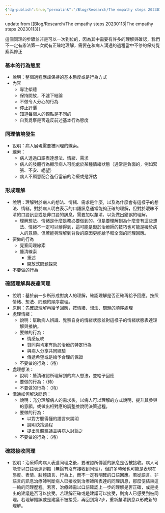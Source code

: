 ```yaml
---
{"dg-publish":true,"permalink":"/Blog/Research/The empathy steps 20230116/","title":"The empathy steps 20230116","tags":["blog","empathy/course"],"created":"2023-01-16","updated":""}
---
```



update from [[Blog/Research/The empathy steps 20230113\|The empathy steps 20230113]]

<style> .container {font-family: sans-serif; text-align: center;} .button-wrapper button {z-index: 1;height: 40px; width: 100px; margin: 10px;padding: 5px;} .excalidraw .App-menu_top .buttonList { display: flex;} .excalidraw-wrapper { height: 800px; margin: 50px; position: relative;} :root[dir="ltr"] .excalidraw .layer-ui__wrapper .zen-mode-transition.App-menu_bottom--transition-left {transform: none;} </style><script src="https://cdn.jsdelivr.net/npm/react@17/umd/react.production.min.js"></script><script src="https://cdn.jsdelivr.net/npm/react-dom@17/umd/react-dom.production.min.js"></script><script type="text/javascript" src="https://cdn.jsdelivr.net/npm/@excalidraw/excalidraw@0/dist/excalidraw.production.min.js"></script><div id="empathy_steps_20230116-Rexcalidraw.md1"></div><script>(function(){const InitialData={"type":"excalidraw","version":2,"source":"https://excalidraw.com","elements":[{"id":"WqTtg4KEAP7eDouJoUbba","type":"rectangle","x":-1003.802322515925,"y":-320.44467921327544,"width":1834.5334130700085,"height":742.0105748688288,"angle":0,"strokeColor":"#343a40","backgroundColor":"transparent","fillStyle":"cross-hatch","strokeWidth":2,"strokeStyle":"solid","roughness":2,"opacity":100,"groupIds":[],"roundness":{"type":3},"seed":7052840,"version":252,"versionNonce":1145223256,"isDeleted":false,"boundElements":null,"updated":1673880569730,"link":null,"locked":false},{"type":"rectangle","version":157,"versionNonce":2113544488,"isDeleted":false,"id":"ECy7qeSZ4qe3KcK81Rc27","fillStyle":"cross-hatch","strokeWidth":1,"strokeStyle":"solid","roughness":1,"opacity":60,"angle":0,"x":-549.6477078278535,"y":-215.34887524954513,"strokeColor":"#343a40","backgroundColor":"#fab005","width":214.7229601759591,"height":302.9758133292314,"seed":1660482136,"groupIds":["bJsyciy0YX1YSu2mYr5Qs"],"roundness":{"type":3},"boundElements":[],"updated":1673880363059,"link":null,"locked":false},{"type":"text","version":273,"versionNonce":252831064,"isDeleted":false,"id":"yMkEqekQ","fillStyle":"hachure","strokeWidth":1,"strokeStyle":"solid","roughness":1,"opacity":100,"angle":0,"x":-498.786227739874,"y":-173.7667182415015,"strokeColor":"#000000","backgroundColor":"transparent","width":113,"height":38,"seed":27966504,"groupIds":["bJsyciy0YX1YSu2mYr5Qs"],"roundness":null,"boundElements":[],"updated":1673880363059,"link":null,"locked":false,"fontSize":28,"fontFamily":4,"text":"形成理解","rawText":"形成理解","baseline":28,"textAlign":"left","verticalAlign":"top","containerId":null,"originalText":"形成理解"},{"type":"text","version":256,"versionNonce":258718760,"isDeleted":false,"id":"N99Altrr","fillStyle":"hachure","strokeWidth":1,"strokeStyle":"solid","roughness":1,"opacity":100,"angle":0,"x":-474.786227739874,"y":-107.35044775892436,"strokeColor":"#1864ab","backgroundColor":"transparent","width":65,"height":23,"seed":880267816,"groupIds":["bJsyciy0YX1YSu2mYr5Qs"],"roundness":null,"boundElements":[],"updated":1673880363059,"link":null,"locked":false,"fontSize":16,"fontFamily":1,"text":"覺察線索","rawText":"覺察線索","baseline":17,"textAlign":"left","verticalAlign":"top","containerId":null,"originalText":"覺察線索"},{"type":"text","version":314,"versionNonce":995850840,"isDeleted":false,"id":"UyWjwv9G","fillStyle":"hachure","strokeWidth":1,"strokeStyle":"solid","roughness":1,"opacity":100,"angle":0,"x":-474.786227739874,"y":-62.300460670747725,"strokeColor":"#1864ab","backgroundColor":"transparent","width":65,"height":23,"seed":1296286808,"groupIds":["bJsyciy0YX1YSu2mYr5Qs"],"roundness":null,"boundElements":[],"updated":1673880363059,"link":null,"locked":false,"fontSize":16,"fontFamily":1,"text":"釐清線索","rawText":"釐清線索","baseline":17,"textAlign":"left","verticalAlign":"top","containerId":null,"originalText":"釐清線索"},{"type":"text","version":368,"versionNonce":1441920808,"isDeleted":false,"id":"XBzZ6Qaf","fillStyle":"hachure","strokeWidth":1,"strokeStyle":"solid","roughness":1,"opacity":100,"angle":0,"x":-474.786227739874,"y":-17.25047358257109,"strokeColor":"#1864ab","backgroundColor":"transparent","width":65,"height":23,"seed":1829457192,"groupIds":["bJsyciy0YX1YSu2mYr5Qs"],"roundness":null,"boundElements":[],"updated":1673880363059,"link":null,"locked":false,"fontSize":16,"fontFamily":1,"text":"形成理解","rawText":"形成理解","baseline":17,"textAlign":"left","verticalAlign":"top","containerId":null,"originalText":"形成理解"},{"type":"rectangle","version":101,"versionNonce":69964376,"isDeleted":false,"id":"D-jC2LMlxUPGj5XNg_XlM","fillStyle":"cross-hatch","strokeWidth":1,"strokeStyle":"solid","roughness":1,"opacity":60,"angle":0,"x":25.110872326448487,"y":-216.21700078917047,"strokeColor":"#343a40","backgroundColor":"#fab005","width":214.7229601759591,"height":302.9758133292314,"seed":1480881496,"groupIds":["HB0--OuqQXn5cqR67du0_"],"roundness":{"type":3},"boundElements":[],"updated":1673880394404,"link":null,"locked":false},{"type":"text","version":226,"versionNonce":1406099240,"isDeleted":false,"id":"xoNe0JOH","fillStyle":"hachure","strokeWidth":1,"strokeStyle":"solid","roughness":1,"opacity":100,"angle":0,"x":47.97235241442803,"y":-135.88487651239734,"strokeColor":"#000000","backgroundColor":"transparent","width":169,"height":38,"seed":676394792,"groupIds":["HB0--OuqQXn5cqR67du0_"],"roundness":null,"boundElements":[],"updated":1673880394404,"link":null,"locked":false,"fontSize":28,"fontFamily":4,"text":"確認接收同理","rawText":"確認接收同理","baseline":28,"textAlign":"left","verticalAlign":"top","containerId":null,"originalText":"確認接收同理"},{"type":"text","version":415,"versionNonce":448235352,"isDeleted":false,"id":"VFwpYPfB","fillStyle":"hachure","strokeWidth":1,"strokeStyle":"solid","roughness":1,"opacity":100,"angle":0,"x":43.97235241442803,"y":-26.67675027327823,"strokeColor":"#1864ab","backgroundColor":"transparent","width":177,"height":23,"seed":1211141720,"groupIds":["HB0--OuqQXn5cqR67du0_"],"roundness":null,"boundElements":[],"updated":1673880394404,"link":null,"locked":false,"fontSize":16,"fontFamily":1,"text":"確認病人接收到同理訊息","rawText":"確認病人接收到同理訊息","baseline":17,"textAlign":"left","verticalAlign":"top","containerId":null,"originalText":"確認病人接收到同理訊息"},{"type":"line","version":644,"versionNonce":2094056744,"isDeleted":false,"id":"OThDOyjkNBUL8fmBssnhA","fillStyle":"hachure","strokeWidth":1,"strokeStyle":"dashed","roughness":1,"opacity":60,"angle":0,"x":103.9476369466438,"y":93.43077501137215,"strokeColor":"#343a40","backgroundColor":"#868e96","width":643.8832830656509,"height":91.88413208083557,"seed":2074616616,"groupIds":[],"roundness":{"type":2},"boundElements":[],"updated":1673880463897,"link":null,"locked":false,"startBinding":null,"endBinding":null,"lastCommittedPoint":null,"startArrowhead":null,"endArrowhead":null,"points":[[0,0],[-12.834898273601084,47.04590510726746],[-445.493190110545,49.722141963990794],[-449.95358487175054,32.77264187140952],[-416.054584686588,29.204326062445034],[-497.23376934053,-4.694674122717629],[-577.520875042231,22.959773396757214],[-517.7515852420759,38.12511558485619],[-513.2911904808702,87.18945795811794],[54.07102314448298,79.16074738794782],[66.36240802341993,0.3006587323450276],[0,0]]},{"type":"text","version":504,"versionNonce":249549864,"isDeleted":false,"id":"gveHCRJ8","fillStyle":"hachure","strokeWidth":1,"strokeStyle":"solid","roughness":1,"opacity":100,"angle":0,"x":-257.9030259515351,"y":153.06281182914995,"strokeColor":"#1864ab","backgroundColor":"transparent","width":305,"height":23,"seed":213713752,"groupIds":[],"roundness":null,"boundElements":[],"updated":1673880456366,"link":null,"locked":false,"fontSize":16,"fontFamily":1,"text":"病人未接收到同理訊息、或是給予新的線索","rawText":"病人未接收到同理訊息、或是給予新的線索","baseline":17,"textAlign":"left","verticalAlign":"top","containerId":null,"originalText":"病人未接收到同理訊息、或是給予新的線索"},{"type":"line","version":596,"versionNonce":1282044504,"isDeleted":false,"id":"aG-2AFgpVyJEUgpEM5VuS","fillStyle":"cross-hatch","strokeWidth":1,"strokeStyle":"dashed","roughness":1,"opacity":60,"angle":0,"x":257.97816523332426,"y":-87.35810114880326,"strokeColor":"#343a40","backgroundColor":"#ced4da","width":218.37723372549794,"height":115.25475543478258,"seed":495417640,"groupIds":[],"roundness":null,"boundElements":[],"updated":1673880472391,"link":null,"locked":false,"startBinding":null,"endBinding":null,"lastCommittedPoint":null,"startArrowhead":null,"endArrowhead":null,"points":[[0,0],[-1.385922152592176,54.94565217391303],[169.61797253884413,48.63111413043469],[171.17188525538697,86.49796195652173],[216.99131157290577,28.675271739130352],[171.08264026828823,-28.756793478260846],[170.04844835896756,-2.2724184782608603],[0,0]]},{"type":"text","version":312,"versionNonce":870879016,"isDeleted":false,"id":"UdqWq2so","fillStyle":"cross-hatch","strokeWidth":1,"strokeStyle":"solid","roughness":1,"opacity":100,"angle":0,"x":264.6809826960423,"y":-85.2749818574917,"strokeColor":"#1864ab","backgroundColor":"#82c91e","width":160,"height":46,"seed":2074479960,"groupIds":[],"roundness":null,"boundElements":[],"updated":1673880479299,"link":null,"locked":false,"fontSize":16,"fontFamily":1,"text":"病人接收到同理訊息且\n贊同或是接受","rawText":"病人接收到同理訊息且\n贊同或是接受","baseline":40,"textAlign":"left","verticalAlign":"top","containerId":null,"originalText":"病人接收到同理訊息且\n贊同或是接受"},{"type":"rectangle","version":211,"versionNonce":1380878424,"isDeleted":false,"id":"EVQBnvlF5BbfCf6gNbMFV","fillStyle":"cross-hatch","strokeWidth":1,"strokeStyle":"solid","roughness":1,"opacity":60,"angle":0,"x":-260.72303249414836,"y":-215.2304944941418,"strokeColor":"#343a40","backgroundColor":"#fab005","width":214.7229601759591,"height":302.9758133292314,"seed":1577488680,"groupIds":["N5iC_CHUOsY1XmFq7Uss4"],"roundness":{"type":3},"boundElements":[],"updated":1673880382929,"link":null,"locked":false},{"type":"text","version":237,"versionNonce":637454632,"isDeleted":false,"id":"lo9Cze1P","fillStyle":"hachure","strokeWidth":1,"strokeStyle":"solid","roughness":1,"opacity":100,"angle":0,"x":-223.3615524061688,"y":-185.41860912421208,"strokeColor":"#000000","backgroundColor":"transparent","width":140,"height":76,"seed":1351383640,"groupIds":["N5iC_CHUOsY1XmFq7Uss4"],"roundness":null,"boundElements":[],"updated":1673880382929,"link":null,"locked":false,"fontSize":28,"fontFamily":4,"text":"確認理解與\n表達同理","rawText":"確認理解與\n表達同理","baseline":66,"textAlign":"center","verticalAlign":"top","containerId":null,"originalText":"確認理解與\n表達同理"},{"type":"text","version":505,"versionNonce":1426832728,"isDeleted":false,"id":"JGHe6TGK","fillStyle":"hachure","strokeWidth":1,"strokeStyle":"solid","roughness":1,"opacity":100,"angle":0,"x":-185.8615524061688,"y":-90.33386038076537,"strokeColor":"#1864ab","backgroundColor":"transparent","width":65,"height":23,"seed":905541976,"groupIds":["N5iC_CHUOsY1XmFq7Uss4"],"roundness":null,"boundElements":[],"updated":1673880382929,"link":null,"locked":false,"fontSize":16,"fontFamily":1,"text":"確認理解","rawText":"確認理解","baseline":17,"textAlign":"left","verticalAlign":"top","containerId":null,"originalText":"確認理解"},{"type":"text","version":581,"versionNonce":547054632,"isDeleted":false,"id":"zXkBubF6","fillStyle":"hachure","strokeWidth":1,"strokeStyle":"solid","roughness":1,"opacity":100,"angle":0,"x":-185.8615524061688,"y":-48.202636204412045,"strokeColor":"#1864ab","backgroundColor":"transparent","width":65,"height":23,"seed":1534552104,"groupIds":["N5iC_CHUOsY1XmFq7Uss4"],"roundness":null,"boundElements":[],"updated":1673880382929,"link":null,"locked":false,"fontSize":16,"fontFamily":1,"text":"給予回應","rawText":"給予回應","baseline":17,"textAlign":"left","verticalAlign":"top","containerId":null,"originalText":"給予回應"},{"type":"text","version":856,"versionNonce":1415205464,"isDeleted":false,"id":"ONE8MLDv","fillStyle":"hachure","strokeWidth":1,"strokeStyle":"solid","roughness":1,"opacity":100,"angle":0,"x":-233.3615524061688,"y":-3.3675725346516856,"strokeColor":"#1864ab","backgroundColor":"transparent","width":160,"height":46,"seed":384014632,"groupIds":["N5iC_CHUOsY1XmFq7Uss4"],"roundness":null,"boundElements":[],"updated":1673880382929,"link":null,"locked":false,"fontSize":16,"fontFamily":1,"text":"按照情緒、想法、問題\n的處理順序","rawText":"按照情緒、想法、問題\n的處理順序","baseline":40,"textAlign":"left","verticalAlign":"top","containerId":null,"originalText":"按照情緒、想法、問題\n的處理順序"},{"type":"rectangle","version":121,"versionNonce":1682889768,"isDeleted":false,"id":"ql9lZkL4U1X0cQP2DY5Z-","fillStyle":"cross-hatch","strokeWidth":1,"strokeStyle":"solid","roughness":1,"opacity":60,"angle":0,"x":-916.5293989490478,"y":-125.70175986596541,"strokeColor":"#343a40","backgroundColor":"#82c91e","width":256.5574037938118,"height":134.82252698726336,"seed":1370685736,"groupIds":["45NtMA-GhJZHSuc8Lxddn"],"roundness":{"type":3},"boundElements":[],"updated":1673880409097,"link":null,"locked":false},{"type":"text","version":426,"versionNonce":1908038232,"isDeleted":false,"id":"buZV8sqM","fillStyle":"hachure","strokeWidth":1,"strokeStyle":"solid","roughness":1,"opacity":100,"angle":0,"x":-872.750697052142,"y":-108.86127447380295,"strokeColor":"#000000","backgroundColor":"transparent","width":169,"height":38,"seed":912450904,"groupIds":["45NtMA-GhJZHSuc8Lxddn"],"roundness":null,"boundElements":[],"updated":1673880409097,"link":null,"locked":false,"fontSize":28,"fontFamily":4,"text":"同理情境發生","rawText":"同理情境發生","baseline":28,"textAlign":"left","verticalAlign":"top","containerId":null,"originalText":"同理情境發生"},{"type":"text","version":336,"versionNonce":1634801448,"isDeleted":false,"id":"AbWKvyBk","fillStyle":"hachure","strokeWidth":1,"strokeStyle":"solid","roughness":1,"opacity":100,"angle":0,"x":-892.750697052142,"y":-36.5276004810695,"strokeColor":"#1864ab","backgroundColor":"transparent","width":209,"height":23,"seed":2059104088,"groupIds":["45NtMA-GhJZHSuc8Lxddn"],"roundness":null,"boundElements":[],"updated":1673880409097,"link":null,"locked":false,"fontSize":16,"fontFamily":1,"text":"病人展現需要被同理的線索。","rawText":"病人展現需要被同理的線索。","baseline":17,"textAlign":"left","verticalAlign":"top","containerId":null,"originalText":"病人展現需要被同理的線索。"},{"type":"rectangle","version":138,"versionNonce":1581356840,"isDeleted":false,"id":"QimEZP8dOZv373leB1WqB","fillStyle":"cross-hatch","strokeWidth":1,"strokeStyle":"solid","roughness":1,"opacity":60,"angle":0,"x":472.74110950541467,"y":-124.29434421839113,"strokeColor":"#343a40","backgroundColor":"#82c91e","width":256.5574037938118,"height":134.82252698726336,"seed":1464003416,"groupIds":["IY_uJLv6TIpvGEHdCZLDq"],"roundness":{"type":3},"boundElements":[],"updated":1673880482365,"link":null,"locked":false},{"type":"text","version":425,"versionNonce":1369755480,"isDeleted":false,"id":"mOWttqem","fillStyle":"hachure","strokeWidth":1,"strokeStyle":"solid","roughness":1,"opacity":100,"angle":0,"x":516.5198114023206,"y":-98.9190098803142,"strokeColor":"#000000","backgroundColor":"transparent","width":169,"height":38,"seed":1812561448,"groupIds":["IY_uJLv6TIpvGEHdCZLDq"],"roundness":null,"boundElements":[],"updated":1673880482365,"link":null,"locked":false,"fontSize":28,"fontFamily":4,"text":"完成同理步驟","rawText":"完成同理步驟","baseline":28,"textAlign":"left","verticalAlign":"top","containerId":null,"originalText":"完成同理步驟"},{"type":"text","version":527,"versionNonce":592736808,"isDeleted":false,"id":"BlX0pXVV","fillStyle":"hachure","strokeWidth":1,"strokeStyle":"solid","roughness":1,"opacity":100,"angle":0,"x":520.5198114023206,"y":-29.877128833450342,"strokeColor":"#1864ab","backgroundColor":"transparent","width":161,"height":23,"seed":1374869592,"groupIds":["IY_uJLv6TIpvGEHdCZLDq"],"roundness":null,"boundElements":[],"updated":1673880482365,"link":null,"locked":false,"fontSize":16,"fontFamily":1,"text":"完成這一輪的同理歷程","rawText":"完成這一輪的同理歷程","baseline":17,"textAlign":"left","verticalAlign":"top","containerId":null,"originalText":"完成這一輪的同理歷程"},{"id":"Dh9vboxgUMSTzo-Gb1T85","type":"line","x":-589.8577044132257,"y":-69.97730761410776,"width":98.28891052803169,"height":69.20670495058397,"angle":0,"strokeColor":"#343a40","backgroundColor":"#ced4da","fillStyle":"cross-hatch","strokeWidth":1,"strokeStyle":"dashed","roughness":1,"opacity":60,"groupIds":[],"roundness":{"type":2},"seed":345240104,"version":263,"versionNonce":501947944,"isDeleted":false,"boundElements":null,"updated":1673880438551,"link":null,"locked":false,"points":[[0,0],[-57.61196762967916,-6.2873334536499215],[-49.77253093851732,37.71742401326611],[4.774690467939308,21.900439749638394],[2.104546762728205,43.9981807582825],[40.676942898352536,10.522733813640059],[-1.7428277878839253,-25.208524192301468],[0,0]],"lastCommittedPoint":[2.328154856267929,-5.517858543527495],"startBinding":null,"endBinding":null,"startArrowhead":null,"endArrowhead":null},{"type":"line","version":278,"versionNonce":435904600,"isDeleted":false,"id":"0LHIeIZl6m_BTBmY0zs_B","fillStyle":"cross-hatch","strokeWidth":1,"strokeStyle":"dashed","roughness":1,"opacity":60,"angle":0,"x":-291.6612015506811,"y":-70.25475796178064,"strokeColor":"#343a40","backgroundColor":"#ced4da","width":98.28891052803169,"height":69.20670495058397,"seed":1618688088,"groupIds":[],"roundness":{"type":2},"boundElements":null,"updated":1673880442221,"link":null,"locked":false,"startBinding":null,"endBinding":null,"lastCommittedPoint":null,"startArrowhead":null,"endArrowhead":null,"points":[[0,0],[-57.61196762967916,-6.2873334536499215],[-49.77253093851732,37.71742401326611],[4.774690467939308,21.900439749638394],[2.104546762728205,43.9981807582825],[40.676942898352536,10.522733813640059],[-1.7428277878839253,-25.208524192301468],[0,0]]},{"type":"line","version":276,"versionNonce":1221971496,"isDeleted":false,"id":"NPuoFFNIa36HLV5S9NLRp","fillStyle":"cross-hatch","strokeWidth":1,"strokeStyle":"dashed","roughness":1,"opacity":60,"angle":0,"x":-2.943692538931927,"y":-74.91106767431624,"strokeColor":"#343a40","backgroundColor":"#ced4da","width":98.28891052803169,"height":69.20670495058397,"seed":506163496,"groupIds":[],"roundness":{"type":2},"boundElements":null,"updated":1673880444797,"link":null,"locked":false,"startBinding":null,"endBinding":null,"lastCommittedPoint":null,"startArrowhead":null,"endArrowhead":null,"points":[[0,0],[-57.61196762967916,-6.2873334536499215],[-49.77253093851732,37.71742401326611],[4.774690467939308,21.900439749638394],[2.104546762728205,43.9981807582825],[40.676942898352536,10.522733813640059],[-1.7428277878839253,-25.208524192301468],[0,0]]},{"type":"text","version":1585,"versionNonce":1228039720,"isDeleted":false,"id":"0c5IPUno","fillStyle":"solid","strokeWidth":2,"strokeStyle":"solid","roughness":2,"opacity":100,"angle":0,"x":-880.7786673780349,"y":283.7752783947475,"strokeColor":"#c92a2a","backgroundColor":"#ffffff","width":197,"height":40,"seed":422606680,"groupIds":["-xXXw022NmOUhJaxFfD7l"],"roundness":null,"boundElements":null,"updated":1673880602027,"link":null,"locked":false,"fontSize":28,"fontFamily":1,"text":"基本表現與態度","rawText":"基本表現與態度","baseline":30,"textAlign":"left","verticalAlign":"top","containerId":null,"originalText":"基本表現與態度"},{"type":"text","version":2203,"versionNonce":144854616,"isDeleted":false,"id":"6n4f3YJW","fillStyle":"solid","strokeWidth":2,"strokeStyle":"solid","roughness":2,"opacity":100,"angle":0,"x":-878.2126085344423,"y":325.4411149560459,"strokeColor":"#495057","backgroundColor":"#ffffff","width":1121,"height":28,"seed":699877928,"groupIds":["-xXXw022NmOUhJaxFfD7l"],"roundness":null,"boundElements":null,"updated":1673880625985,"link":null,"locked":false,"fontSize":20,"fontFamily":1,"text":"專注傾聽、不做令人分心的行為、保持開放態度、停止評價、知道每個人的觀點是不同的、自我覺察是否違反前述基本行為態度","rawText":"專注傾聽、不做令人分心的行為、保持開放態度、停止評價、知道每個人的觀點是不同的、自我覺察是否違反前述基本行為態度","baseline":21,"textAlign":"left","verticalAlign":"top","containerId":null,"originalText":"專注傾聽、不做令人分心的行為、保持開放態度、停止評價、知道每個人的觀點是不同的、自我覺察是否違反前述基本行為態度"}],"appState":{"theme":"light","viewBackgroundColor":"#ffffff","currentItemStrokeColor":"#343a40","currentItemBackgroundColor":"transparent","currentItemFillStyle":"cross-hatch","currentItemStrokeWidth":2,"currentItemStrokeStyle":"solid","currentItemRoughness":2,"currentItemOpacity":100,"currentItemFontFamily":1,"currentItemFontSize":16,"currentItemTextAlign":"center","currentItemStartArrowhead":null,"currentItemEndArrowhead":"arrow","scrollX":1723.5979106835116,"scrollY":1087.5991896882397,"zoom":{"value":0.5499999999999999},"currentItemRoundness":"round","gridSize":null,"colorPalette":{}},"files":{}};InitialData.scrollToContent=true;App=()=>{const e=React.useRef(null),t=React.useRef(null),[n,i]=React.useState({width:void 0,height:void 0});return React.useEffect(()=>{i({width:t.current.getBoundingClientRect().width,height:t.current.getBoundingClientRect().height});const e=()=>{i({width:t.current.getBoundingClientRect().width,height:t.current.getBoundingClientRect().height})};return window.addEventListener("resize",e),()=>window.removeEventListener("resize",e)},[t]),React.createElement(React.Fragment,null,React.createElement("div",{className:"excalidraw-wrapper",ref:t},React.createElement(ExcalidrawLib.Excalidraw,{ref:e,width:n.width,height:n.height,initialData:InitialData,viewModeEnabled:!0,zenModeEnabled:!0,gridModeEnabled:!1})))},excalidrawWrapper=document.getElementById("empathy_steps_20230116-Rexcalidraw.md1");ReactDOM.render(React.createElement(App),excalidrawWrapper);})();</script>

這個同理的步驟並非是可以一次到位的，因為其中需要有許多的理解與確認，我們不一定有辦法第一次就有正確地理解，需要在和病人溝通的過程當中不停的保持覺察與修正

### 基本的行為態度
- 說明：整個過程應該保持的基本態度或是行為方式
- 內容
    - 專注傾聽
    - 保持開放，不遽下結論
    - 不做令人分心的行為
    - 停止評價
    - 知道每個人的觀點是不同的
    - 自我覺察是否違反前述基本行為態度
### 同理情境發生
- 說明：病人展現需要被同理的線索。
- 線索：
    - 病人透過口語表達想法、情緒、需求
    - 病人的肢體行為顯示病人可能處於某種情緒狀態（通常是負面的，例如緊張、不安、絕望）
    - 病人不願意配合進行當前的治療或是評估
### 形成理解
- 說明：理解對於病人的想法、情緒、需求是什麼，以及為什麼會有這樣子的想法、情緒。對於病人明白表示的口語訊息通常能夠正確的理解，但對於曖昧不清的口語訊息或是非口語的訊息，需要加以釐清，以免做出錯誤的理解。
    - 理解想法、情緒是什麼是務必要做到的。但是要理解到為什麼會有這些想法、情緒不一定可以辦得到，這可能是礙於治療師的技巧也可能是礙於病人的意願。但若能夠理解到背後的原因更能給予較全面的同理回應。
- 要做的行為
    - 覺察同理線索
    - 釐清線索
        - 重述
        - 開放式問題探究
- 不要做的行為
### 確認理解與表達同理
- 說明：基於前一步所形成對病人的理解，確認理解是否正確再給予回應。按照情緒、想法、問題的順序處理。
- 原則：先確認理解再給予回應，按情緒、想法、問題的順序處理
- 處理情緒：
    - 說明：幫助病人辨識、覺察自身的情緒狀態並對這樣子的情緒狀態表達理解與接納。
    - 要做的行為：
        - 情感反映
        - 贊同與肯定有助於治療的特定行為
        - 與病人分享共同經驗
        - 傳遞希望或是給予合理的保證
    - 不要做的行為：（待）
- 處理想法：
    - 說明：釐清確認所理解到的病人想法，並給予回應
    - 要做的行為：（待）
    - 不要做的行為：（待）
- 溝通如何解決問題：
    - 說明：充分理解病人的需求後，以病人可以理解的方式說明，提升其參與的意願。或做出相對應的調整並說明決策過程。
    - 要做的行為：
        - 以對方聽得懂的語言來說明
        - 說明決策過程
        - 提出具體建議並與病人討論之
    - 不要做的行為：（待）
### 確認接收同理
- 說明：治療師向病人表達同理之後，要確認所傳遞的訊息是否被接收。病人可能會以口語表達迴饋（無論有沒有接收到同理），但許多時候也可能是表現在態度、表情、肢體語言、行為上，而不一定有明確的口語回應。若從語言、非語言的訊息治療師判斷病人已接收到治療師所表達的同理訊息，那麼便結束這一輪的同理歷程。若否，治療師需以口語確認上一步的理解是否正確，或是提出的建議是否可以接受。若理解正確或是建議可以接受，則病人已感受到被同理。若理解錯誤或是建議不被接受，再回到第2步，重新釐清訊息以形成新的理解。

